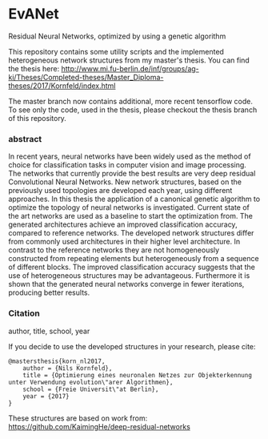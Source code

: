 # EvANet
Residual Neural Networks, optimized by using a genetic algorithm

This repository contains some utility scripts and the implemented heterogeneous network structures from my master's thesis.
You can find the thesis here: http://www.mi.fu-berlin.de/inf/groups/ag-ki/Theses/Completed-theses/Master_Diploma-theses/2017/Kornfeld/index.html

The master branch now contains additional, more recent tensorflow code. To see only the code, used in the thesis, please checkout the thesis branch of this repository.

### abstract
In recent years, neural networks have been widely used as the method of choice for classification tasks in computer vision and image processing. The networks that currently provide the best results are very deep residual Convolutional Neural Networks. New network structures, based on the previously used topologies are developed each year, using different approaches.
In this thesis the application of a canonical genetic algorithm to optimize the topology of neural networks is investigated. Current state of the art networks are used as a baseline to start the optimization from. The generated architectures achieve an improved classification accuracy, compared to reference networks.
The developed network structures differ from commonly used architectures in their higher level architecture. In contrast to the reference networks they are not homogeneously constructed from repeating elements but heterogeneously from a sequence of different blocks. The improved classification accuracy suggests that the use of heterogeneous structures may be advantageous.
Furthermore it is shown that the generated neural networks converge in fewer iterations, producing better results.

### Citation
author, title, school, year

If you decide to use the developed structures in your research, please cite:

	@mastersthesis{korn_nl2017,
		author = {Nils Kornfeld},
		title = {Optimierung eines neuronalen Netzes zur Objekterkennung unter Verwendung evolution\"arer Algorithmen},
		school = {Freie Universit\"at Berlin},
		year = {2017}
	}
  
  These structures are based on work from: https://github.com/KaimingHe/deep-residual-networks
